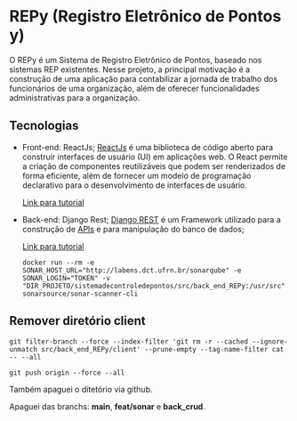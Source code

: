 # REPy (Registro Eletrônico de Pontos y)

O REPy é um Sistema de Registro Eletrônico de Pontos, baseado nos sistemas REP existentes. Nesse projeto, a principal motivação é a construção de uma aplicação para contabilizar a jornada de trabalho dos funcionários de uma organização, além de oferecer funcionalidades administrativas para a organização.

## Tecnologias

* Front-end: ReactJs;
    [ReactJs](https://legacy.reactjs.org/) é uma biblioteca de código aberto para construir interfaces de usuário (UI) em aplicações web. O React permite a criação de componentes reutilizáveis que podem ser renderizados de forma eficiente, além de fornecer um modelo de programação declarativo para o desenvolvimento de interfaces de usuário.

    [Link para tutorial](https://www.youtube.com/playlist?list=PLnDvRpP8BneyVA0SZ2okm-QBojomniQVO)

* Back-end: Django Rest;
    [Django REST](https://www.django-rest-framework.org/) é um Framework utilizado para a construção de [APIs](https://aws.amazon.com/pt/what-is/api/) e para manipulação do banco de dados;

    [Link para tutorial](https://www.youtube.com/playlist?list=PLsTx8TSx2fHY01FnuxBdwiBiOdZdPGik7)

    ```console
    docker run --rm -e SONAR_HOST_URL="http://labens.dct.ufrn.br/sonarqube" -e SONAR_LOGIN="TOKEN" -v "DIR_PROJETO/sistemadecontroledepontos/src/back_end_REPy:/usr/src" sonarsource/sonar-scanner-cli
    ```

## Remover diretório client

```console
git filter-branch --force --index-filter 'git rm -r --cached --ignore-unmatch src/back_end_REPy/client' --prune-empty --tag-name-filter cat -- --all
```

```console
git push origin --force --all
```

Também apaguei o ditetório via github.

Apaguei das branchs: **main**, **feat/sonar** e **back_crud**.